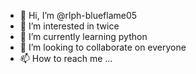 - 👋 Hi, I’m @rlph-blueflame05
- 👀 I’m interested in twice
- 🌱 I’m currently learning python
- 💞️ I’m looking to collaborate on everyone
- 📫 How to reach me ...

<!---
rlph-blueflame05/rlph-blueflame05 is a ✨ special ✨ repository because its `README.md` (this file) appears on your GitHub profile.
You can click the Preview link to take a look at your changes.
--->
